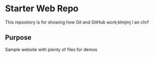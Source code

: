 # Starter Web Repo

This repository is for showing how Git and GitHub work;klmjmj I an chrf

## Purpose

Sample website with plenty of files for demos